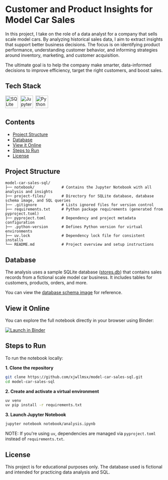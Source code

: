 # Customer and Product Insights for Model Car Sales

In this project, I take on the role of a data analyst for a company that sells scale model cars. By analyzing historical sales data, I aim to extract insights that support better business decisions. The focus is on identifying product performance, understanding customer behavior, and informing strategies around inventory, marketing, and customer acquisition.

The ultimate goal is to help the company make smarter, data-informed decisions to improve efficiency, target the right customers, and boost sales.

## Tech Stack

<div>
  <img src="https://cdn.jsdelivr.net/gh/devicons/devicon/icons/sqlite/sqlite-original.svg" title="SQLite" width="40" height="40" />&nbsp;
  <img src="https://cdn.jsdelivr.net/gh/devicons/devicon/icons/jupyter/jupyter-original.svg" title="Jupyter" width="40" height="40" />&nbsp;
  <img src="https://cdn.jsdelivr.net/gh/devicons/devicon/icons/python/python-original.svg" title="Python" width="40" height="40" />&nbsp;
</div>

## Contents

-   [Project Structure](#project-structure)
-   [Database](#database)
-   [View it Online](#view-it-online)
-   [Steps to Run](#steps-to-run)
-   [License](#license)

## Project Structure

```
model-car-sales-sql/
├── notebook/            # Contains the Jupyter Notebook with all analysis and insights
├── project-files/       # Directory for SQLite database, database schema image, and SQL queries
├── .gitignore           # Lists ignored files for version control
├── requirements.txt     # Python package requirements (generated from pyproject.toml)
├── pyproject.toml       # Dependency and project metadata configuration
├── .python-version      # Defines Python version for virtual environments
├── uv.lock              # Dependency lock file for consistent installs
└── README.md            # Project overview and setup instructions
```

## Database

The analysis uses a sample SQLite database ([stores.db](./project-files/stores.db)) that contains sales records from a fictional scale model car business. It includes tables for customers, products, orders, and more.

You can view the [database schema image](./project-files/images/db-schema.png) for reference.

## View it Online

You can explore the full notebook directly in your browser using Binder:

[![Launch in Binder](https://mybinder.org/badge_logo.svg)](https://mybinder.org/v2/gh/xjwllmsx/model-car-sales-sql/HEAD?urlpath=%2Fdoc%2Ftree%2Fnotebook%2Fmodel-car-sales.ipynb)

## Steps to Run

To run the notebook locally:

**1. Clone the repository**

```bash
git clone https://github.com/xjwllmsx/model-car-sales-sql.git
cd model-car-sales-sql
```

**2. Create and activate a virtual environment**

```bash
uv venv
uv pip install -r requirements.txt
```

**3. Launch Jupyter Notebook**

```bash
jupyter notebook notebook/analysis.ipynb
```

NOTE: If you're using `uv`, dependencies are managed via `pyproject.toml` instead of `requirements.txt`.

## License

This project is for educational purposes only. The database used is fictional and intended for practicing data analysis and SQL.
